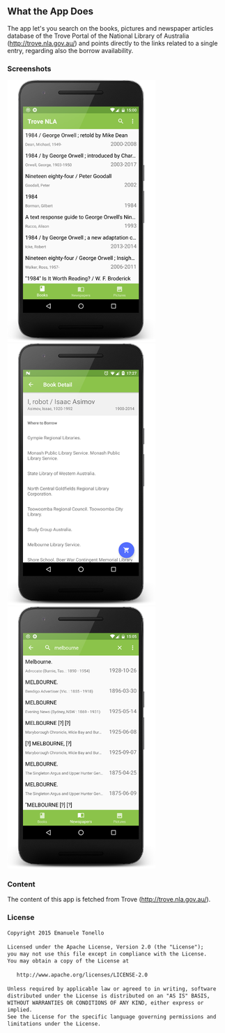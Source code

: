 ## What the App Does

The app let's you search on the books, pictures and newspaper articles database of the Trove Portal of the National Library of Australia (http://trove.nla.gov.au/) and points directly to the links related to a single entry, regarding also the borrow availability.

### Screenshots

![Main List](/art/list_small.png)
![Book Details](/art/detail_small.png)
![Newspapers Article](/art/newspapers_small.png)

### Content

The content of this app is fetched from Trove (http://trove.nla.gov.au/).

### License

    Copyright 2015 Emanuele Tonello

    Licensed under the Apache License, Version 2.0 (the "License");
    you may not use this file except in compliance with the License.
    You may obtain a copy of the License at

       http://www.apache.org/licenses/LICENSE-2.0

    Unless required by applicable law or agreed to in writing, software
    distributed under the License is distributed on an "AS IS" BASIS,
    WITHOUT WARRANTIES OR CONDITIONS OF ANY KIND, either express or implied.
    See the License for the specific language governing permissions and
    limitations under the License.
